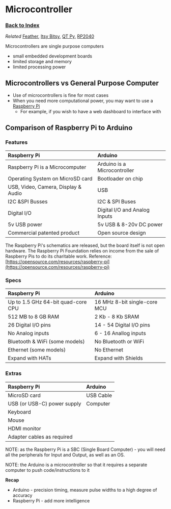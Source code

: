 
# Microcontroller

### [Back to Index](index.md)

*Related* [Feather](feather.md), [Itsy Bitsy](itsy_bitsy.md), [QT Py](qt_py.md), [RP2040](rp2040.md)


Microcontrollers are single purpose computers 

- small embedded development boards
- limited storage and memory
- limited processing power


## Microcontrollers vs General Purpose Computer

- Use of microcontrollers is fine for most cases
- When you need more computational power, you may want to use a [Raspberry Pi](raspberry_pi.md)
    - For example, if you wish to have a web dashboard to interface with


## Comparison of Raspberry Pi to Arduino

### Features

| Raspberry Pi                        | Arduino                       |
|:------------------------------------|:------------------------------|
| Raspberry Pi is a Microcomputer     | Arduino is a Microcontroller  |
| Operating System on MicroSD card    | Bootloader on chip            |
| USB, Video, Camera, Display & Audio | USB                           |
| I2C &SPI Busses                     | I2C & SPI Buses               |
| Digital I/O                         | Digital I/O and Analog Inputs |
| 5v USB power                        | 5v USB & 8-20v DC power       |
| Commercial patented product         | Open source design            |



The Raspberry Pi's schematics are released, but the board itself is not open hardware. The Raspberry Pi Foundation relies on income from the sale of Raspberry Pis to do its charitable work.
Reference: [https://opensource.com/resources/raspberry-pi](https://opensource.com/resources/raspberry-pi)

### Specs

| Raspberry Pi                       | Arduino                      |
| :--------------------------------- | :--------------------------- |
| Up to 1.5 GHz 64-bit quad-core CPU | 16 MHz 8-bit single-core MCU |
| 512 MB to 8 GB RAM                 | 2 Kb - 8 Kb SRAM             |
| 26 Digital I/O pins                | 14 - 54 Digital I/O pins     |
| No Analog inputs                   | 6 - 16 Anallog inputs        |
| Bluetooth & WiFi (some models)     | No Bluetooth or WiFi         |
| Ethernet (some models)             | No Ethernet                  |
| Expand with HATs                   | Expand with Shields          |



### Extras

| Raspberry Pi                | Arduino   |
| :-------------------------- | :-------- |
| MicroSD card                | USB Cable |
| USB (or USB-C) power supply | Computer  |
| Keyboard                    |           |
| Mouse                       |           |
| HDMI monitor                |           |
| Adapter cables as required  |           |


NOTE: as the Raspberry Pi is a SBC (Single Board Computer) - you will need all the peripherals for Input and Output, as well as an OS.

NOTE: the Arduino is a microcontroller so that it requires a separate computer to push code/instructions to it

**Recap** 

- Arduino - precision timing, measure pulse widths to a high degree of accuracy
- Raspberry Pi - add more intelligence  
